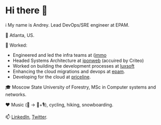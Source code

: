 # Hi there 👋

ℹ️ My name is Andrey. Lead DevOps/SRE engineer at EPAM.

📌 Atlanta, US.

💼 Worked:
- Engineered and led the infra teams at ([immo](https://immo.ru/)
- Headed Systems Architecture at [iponweb](https://www.iponweb.com/solutions/) (accuired by Criteo)
- Worked on building the development processes at [luxsoft](https://www.luxsoft.com/)
- Enhancing the cloud migrations and devops at [epam](https://www.epam.com/).
- Developing for the cloud at [priceline](https://www.priceline.com/).

🎓 Moscow State University of Forestry, MSc in Computer systems and networks.

❤️ Music (🥁 -> 🎹+🎙), cycling, hiking, snowboarding.

📫 [LinkedIn](https://www.linkedin.com/in/lestex/), [Twitter](https://twitter.com/lestex80).
